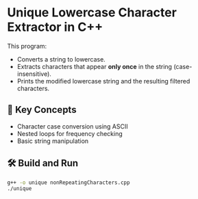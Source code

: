 # Unique Lowercase Character Extractor in C++

This program:
- Converts a string to lowercase.
- Extracts characters that appear **only once** in the string (case-insensitive).
- Prints the modified lowercase string and the resulting filtered characters.

## 🧠 Key Concepts

- Character case conversion using ASCII
- Nested loops for frequency checking
- Basic string manipulation

## 🛠️ Build and Run

```bash
g++ -o unique nonRepeatingCharacters.cpp
./unique
